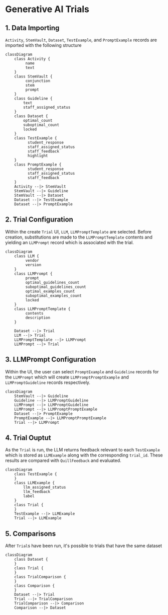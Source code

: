 # Generative AI Trials

## 1. Data Importing

`Activity`, `StemVault`, `Dataset`, `TestExample`, and `PromptExample` records are imported with the following structure

```mermaid
classDiagram
    class Activity {
         name
         text
    }
    class StemVault {
         conjunction
         stem
         prompt
    }
    class Guideline {
        text
        staff_assigned_status
    }
    class Dataset {
        optimal_count
        suboptimal_count
        locked
    }
    class TestExample {
          student_response
          staff_assigned_status
          staff_feedback
          highlight
    }
    class PromptExample {
          student_response
          staff_assigned_status
          staff_feedback
    }
    Activity --|> StemVault
    StemVault --|> Guideline
    StemVault --|> Dataset
    Dataset --|> TestExample
    Dataset --|> PromptExample
```

## 2. Trial Configuration

Within the create `Trial` UI, `LLM`, `LLMPromptTemplate` are selected. Before creation, substitutions are made to the `LLMPromptTemplate` contents and yielding an `LLMPrompt` record which is associated with the trial.

```mermaid
classDiagram
    class LLM {
         vendor
         version
    }
    class LLMPrompt {
         prompt
         optimal_guidelines_count
         suboptimal_guidelines_count
         optimal_examples_count
         suboptimal_examples_count
         locked
    }
    class LLMPromptTemplate {
         contents
         description
    }

    Dataset --|> Trial
    LLM --|> Trial
    LLMPromptTemplate --|> LLMPrompt
    LLMPrompt --|> Trial
```

## 3. LLMPrompt Configuration

Within the UI, the user can select `PromptExample` and `Guideline` records for the `LLMPrompt` which will create `LLMPromptPromptExample` and `LLMPromptGuideline` records respectively.

```mermaid
classDiagram
    StemVault --|> Guideline
    Guideline --|> LLMPromptGuideline
    LLMPrompt --|> LLMPromptGuideline
    LLMPrompt --|> LLMPromptPromptExample
    Dataset --|> PromptExample
    PromptExample --|> LLMPromptPromptExample
    Trial --|> LLMPrompt
```

## 4. Trial Ouptut

As the `Trial` is run, the LLM returns feedback relevant to each `TestExample` which is stored as `LLMExample` along with the corresponding `trial_id`.   These results are compared with `QuillFeedback` and evaluated.

```mermaid
classDiagram
    class TestExample {
    }
    class LLMExample {
        llm_assigned_status
        llm_feedback
        label
    }
    class Trial {
    }
    TestExample --|> LLMExample
    Trial --|> LLMExample
```

## 5. Comparisons

After `Trial`s have been run, it's possible to trials that have the same dataset

```mermaid
classDiagram
    class Dataset {
    }
    class Trial {
    }
    class TrialComparison {
    }
    class Comparison {
    }
    Dataset --|> Trial
    Trial --|> TrialComparison
    TrialComparison --|> Comparison
    Comparison --|> Dataset
```
